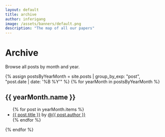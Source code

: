 ```yaml
---
layout: default
title: archive
author: inferigang
image: /assets/banners/default.png
description: "The map of all our papers"
---
```


# Archive

Browse all posts by month and year.

{% assign postsByYearMonth = site.posts | group_by_exp: "post", "post.date | date: '%B %Y'" %}
{% for yearMonth in postsByYearMonth %}
  <h2>{{ yearMonth.name }}</h2>
  <ul>
    {% for post in yearMonth.items %}
      <li><a href="{{ post.url }}">{{ post.title }}</a> by <a href="{{ post.author_url }}">@{{ post.author }}</a></li>
    {% endfor %}
  </ul>
{% endfor %}
